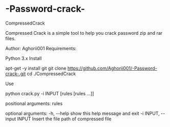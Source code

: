 # -Password-crack-
CompressedCrack

Compressed Crack is a simple tool to help you crack password zip and rar files.

Author: Aghorii001
Requirements:

Python 3.x
Install

apt-get -y install git
git clone https://github.com/Aghorii001/-Password-crack-.git
cd ./CompressedCrack

Use

python crack.py -i INPUT [rules [rules ...]]

positional arguments:
  rules                 <min> <max> <character>

optional arguments:
  -h, --help            show this help message and exit
  -i INPUT, --input INPUT
                        Insert the file path of compressed file

